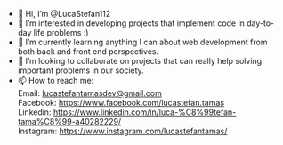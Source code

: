 - 👋 Hi, I’m @LucaStefan112
- 👀 I’m interested in developing projects that implement code in day-to-day life problems :)
- 🌱 I’m currently learning anything I can about web development from both back and front end perspectives.
- 💞️ I’m looking to collaborate on projects that can really help solving important problems in our society.
- 📫 How to reach me: <br>
  Email: lucastefantamasdev@gmail.com<br>
  Facebook: https://www.facebook.com/lucastefan.tamas<br>
  Linkedin: https://www.linkedin.com/in/luca-%C8%99tefan-tama%C8%99-a40282229/<br>
  Instagram: https://www.instagram.com/lucastefantamas/

<!---
LucaStefan112/LucaStefan112 is a ✨ special ✨ repository because its `README.md` (this file) appears on your GitHub profile.
You can click the Preview link to take a look at your changes.
--->
